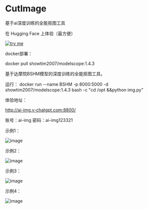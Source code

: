 # CutImage
基于ai深度训练的全能抠图工具

在 Hugging Face 上体验（最方便）

[![try me](https://img.shields.io/badge/huggingface-transformers-orange)](https://huggingface.co/spaces/chow-q/cut-image)



docker部署：

docker pull showtim2007/modelscope:1.4.3

基于达摩院BSHM模型的深度训练的全能抠图工具。

运行： docker run --name BSHM -p 8000:5000 -d showtim2007/modelscope:1.4.3 bash -c "cd /opt &&python img.py"

体验地址：

http://ai-img.v-chatgpt.com:8800/

账号：ai-img  密码：ai-img123321

示例1：

![image](https://user-images.githubusercontent.com/73530205/231386390-f7005352-1bc4-4d6e-ac71-23dd29b5ecd3.png)

示例2：

![image](https://user-images.githubusercontent.com/73530205/231388180-500cd05e-f65f-4597-8f78-69fea176df42.png)

示例3：

![image](https://user-images.githubusercontent.com/73530205/231389391-97012d52-6e1c-460e-bfa6-3799489cb3eb.png)

示例4：

![image](https://user-images.githubusercontent.com/73530205/231390949-b3e1f17c-b1ff-4b9c-ac43-8623404a2e50.png)
